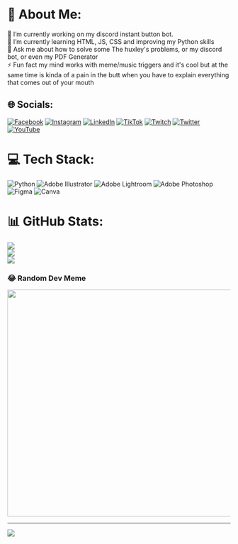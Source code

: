 # 💫 About Me:
🔭 I’m currently working on my discord instant button bot.<br>🌱 I’m currently learning HTML, JS, CSS and improving my Python skills<br>💬 Ask me about how to solve some The huxley's problems, or my discord bot, or even my PDF Generator<br>⚡ Fun fact my mind works with meme/music triggers and it's cool but at the same time is kinda of a pain in the butt when you have to explain everything that comes out of your mouth


## 🌐 Socials:
[![Facebook](https://img.shields.io/badge/Facebook-%231877F2.svg?logo=Facebook&logoColor=white)](https://facebook.com/snowedz) [![Instagram](https://img.shields.io/badge/Instagram-%23E4405F.svg?logo=Instagram&logoColor=white)](https://instagram.com/snowedz) [![LinkedIn](https://img.shields.io/badge/LinkedIn-%230077B5.svg?logo=linkedin&logoColor=white)](https://linkedin.com/in/snowedz) [![TikTok](https://img.shields.io/badge/TikTok-%23000000.svg?logo=TikTok&logoColor=white)](https://tiktok.com/@snowedz) [![Twitch](https://img.shields.io/badge/Twitch-%239146FF.svg?logo=Twitch&logoColor=white)](https://twitch.tv/snowedz) [![Twitter](https://img.shields.io/badge/Twitter-%231DA1F2.svg?logo=Twitter&logoColor=white)](https://twitter.com/tylensnow) [![YouTube](https://img.shields.io/badge/YouTube-%23FF0000.svg?logo=YouTube&logoColor=white)](https://youtube.com/c/https://www.youtube.com/user/KillSwitchBRHD) 

# 💻 Tech Stack:
![Python](https://img.shields.io/badge/python-3670A0?style=for-the-badge&logo=python&logoColor=ffdd54) ![Adobe Illustrator](https://img.shields.io/badge/adobeillustrator-%23FF9A00.svg?style=for-the-badge&logo=adobeillustrator&logoColor=white) ![Adobe Lightroom](https://img.shields.io/badge/Adobe%20Lightroom-31A8FF.svg?style=for-the-badge&logo=Adobe%20Lightroom&logoColor=white) ![Adobe Photoshop](https://img.shields.io/badge/adobephotoshop-%2331A8FF.svg?style=for-the-badge&logo=adobephotoshop&logoColor=white) 	![Figma](https://img.shields.io/badge/figma-%23F24E1E.svg?style=for-the-badge&logo=figma&logoColor=white) ![Canva](https://img.shields.io/badge/Canva-%2300C4CC.svg?style=for-the-badge&logo=Canva&logoColor=white)
# 📊 GitHub Stats:
![](https://github-readme-stats.vercel.app/api?username=snowedz&theme=dark&hide_border=false&include_all_commits=true&count_private=false)<br/>
![](https://github-readme-streak-stats.herokuapp.com/?user=snowedz&theme=dark&hide_border=false)<br/>
![](https://github-readme-stats.vercel.app/api/top-langs/?username=snowedz&theme=dark&hide_border=false&include_all_commits=true&count_private=false&layout=compact)

### 😂 Random Dev Meme
<img src="https://random-memer.herokuapp.com/" width="512px"/>

---
[![](https://visitcount.itsvg.in/api?id=snowedz&icon=0&color=8)](https://visitcount.itsvg.in)
